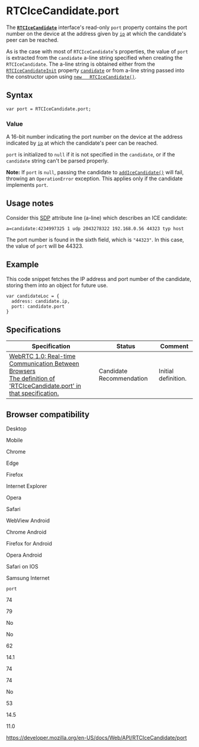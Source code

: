 RTCIceCandidate.port
====================

The **[`RTCIceCandidate`](../rtcicecandidate)** interface's read-only `port` property contains the port number on the device at the address given by [`ip`](address) at which the candidate's peer can be reached.

As is the case with most of `RTCIceCandidate`'s properties, the value of `port` is extracted from the `candidate` a-line string specified when creating the `RTCIceCandidate`. The a-line string is obtained either from the [`RTCIceCandidateInit`](../rtcicecandidateinit) property [`candidate`](../rtcicecandidateinit/candidate) or from a-line string passed into the constructor upon using [`new   RTCIceCandidate()`](rtcicecandidate).

Syntax
------

    var port = RTCIceCandidate.port;

### Value

A 16-bit number indicating the port number on the device at the address indicated by [`ip`](address) at which the candidate's peer can be reached.

`port` is initialized to `null` if it is not specified in the `candidate`, or if the `candidate` string can't be parsed properly.

**Note:** If `port` is `null`, passing the candidate to [`addIceCandidate()`](../rtcpeerconnection/addicecandidate) will fail, throwing an `OperationError` exception. This applies only if the candidate implements `port`.

Usage notes
-----------

Consider this [SDP](https://developer.mozilla.org/en-US/docs/Glossary/SDP) attribute line (a-line) which describes an ICE candidate:

    a=candidate:4234997325 1 udp 2043278322 192.168.0.56 44323 typ host

The port number is found in the sixth field, which is `"44323"`. In this case, the value of `port` will be 44323.

Example
-------

This code snippet fetches the IP address and port number of the candidate, storing them into an object for future use.

    var candidateLoc = {
      address: candidate.ip,
      port: candidate.port
    }

Specifications
--------------

<table><thead><tr class="header"><th>Specification</th><th>Status</th><th>Comment</th></tr></thead><tbody><tr class="odd"><td><a href="https://w3c.github.io/webrtc-pc/#dom-rtcicecandidate-port">WebRTC 1.0: Real-time Communication Between Browsers<br />
<span class="small">The definition of 'RTCIceCandidate.port' in that specification.</span></a></td><td><span class="spec-cr">Candidate Recommendation</span></td><td>Initial definition.</td></tr></tbody></table>

Browser compatibility
---------------------

Desktop

Mobile

Chrome

Edge

Firefox

Internet Explorer

Opera

Safari

WebView Android

Chrome Android

Firefox for Android

Opera Android

Safari on IOS

Samsung Internet

`port`

74

79

No

No

62

14.1

74

74

No

53

14.5

11.0

<a href="https://developer.mozilla.org/en-US/docs/Web/API/RTCIceCandidate/port" class="_attribution-link">https://developer.mozilla.org/en-US/docs/Web/API/RTCIceCandidate/port</a>
